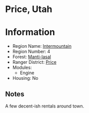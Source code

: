 
Price, Utah
===========
  
# Information  
* Region Name: [Intermountain]()  
* Region Number: 4  
* Forest: [Manti-lasal](http://www.fs.usda.gov/mantilasal)  
* Ranger District: [Price]()  
* Modules:  
  - Engine  
* Housing: No  
  
## Notes

A few decent-ish rentals around town.